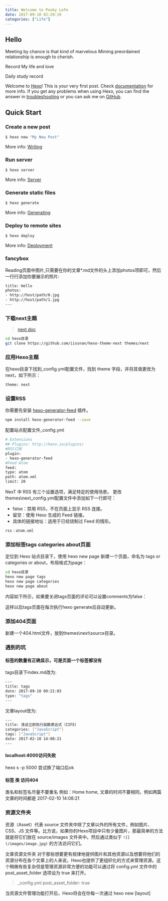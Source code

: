 ```yaml
---
title: Welcome to Pooky Lofe
date: 2017-09-10 02:29:19
categories: ["Life"]
---
```


## Hello

Meeting by chance is that kind of marvelous Miming preordained relationship is enough to cherish.

Record My life and love

Daily study record

Welcome to [Hexo](https://hexo.io/)! This is your very first post. Check [documentation](https://hexo.io/docs/) for more info. If you get any problems when using Hexo, you can find the answer in [troubleshooting](https://hexo.io/docs/troubleshooting.html) or you can ask me on [GitHub](https://github.com/hexojs/hexo/issues).

<!-- more -->

## Quick Start

### Create a new post

``` bash
$ hexo new "My New Post"
```

More info: [Writing](https://hexo.io/zh-cn/docs/writing.html)

### Run server

``` bash
$ hexo server
```

More info: [Server](https://hexo.io/zh-cn/docs/server.html)

### Generate static files

``` bash
$ hexo generate
```

More info: [Generating](https://hexo.io/zh-cn/docs/generating.html)

### Deploy to remote sites

``` bash
$ hexo deploy
```

More info: [Deployment](https://hexo.io/zh-cn/docs/deployment.html)


### fancybox

Reading页面中图片,只需要在你的文章*.md文件的头上添加photos项即可，然后一行行添加你要展示的照片:

``` bash
title: Hello
photos:
- http://host/path/0.jpg
- http://host/path/1.jpg
---
```


### 下载next主题
> [next doc](http://theme-next.iissnan.com/)

``` bash
cd hexo目录
git clone https://github.com/iissnan/hexo-theme-next themes/next
```
### 应用Hexo主题

在hexo目录下找到_config.yml配置文件，找到 theme 字段，并将其值更改为 next，如下所示：
``` bash
theme: next
```
### 设置RSS
你需要先安装 [hexo-generator-feed](https://github.com/hexojs/hexo-generator-feed) 插件。
``` bash
npm install hexo-generator-feed --save
```
配置站点配置文件_config.yml

``` bash
# Extensions
## Plugins: http://hexo.io/plugins/
#RSS订阅
plugin:
- hexo-generator-feed
#Feed Atom
feed:
type: atom
path: atom.xml
limit: 20
```
NexT 中 RSS 有三个设置选项，满足特定的使用场景。 更改 themes\next_config.yml配置文件中添加如下一行即可：

* false：禁用 RSS，不在页面上显示 RSS 连接。
* 留空：使用 Hexo 生成的 Feed 链接。
* 具体的链接地址：适用于已经烧制过 Feed 的情形。
``` bash
rss：atom.xml
```

### 添加标签tags categories about页面

定位到 Hexo 站点目录下，使用 hexo new page 新建一个页面，命名为 tags or categories or about，布局格式为page：

``` bash
cd hexo目录
hexo new page tags
hexo new page categories
hexo new page about
```
内容如下所示，如果要关闭tags页面的评论可以设置comments为false：

这样以后tags页面在每次执行hexo generate后自动更新。


### 添加404页面

新建一个404.html文件，放到themes\next\source目录。

### 遇到的坑

#### 标签的数量有正确显示，可是页面一个标签都没有
tags目录下index.md改为:

``` bash
---
title: tags
date: 2017-09-10 09:21:03
type: "tags"
---
```
文章layout改为:

``` bash
---
title: 浅谈立即执行函数表达式（IIFE）
categories: ["JavaScript"]
tags: ["JavaScript"]
date: 2017-02-10 14:08:21
---
```
#### localhost:4000访问失败
hexo s -p 5000
尝试换了端口后ok

#### 标签 类 访问404
类名和标签名尽量不要重名 例如：Home home,
文章的时间不要相同，例如两篇文章的时间都是 2017-02-10 14:08:21
### 资源文件夹

资源（Asset）代表 source 文件夹中除了文章以外的所有文件，例如图片、CSS、JS 文件等。比方说，如果你的Hexo项目中只有少量图片，那最简单的方法就是将它们放在 source/images 文件夹中。然后通过类似于 `![](/images/image.jpg)` 的方法访问它们。

文章资源文件夹
对于那些想要更有规律地提供图片和其他资源以及想要将他们的资源分布在各个文章上的人来说，Hexo也提供了更组织化的方式来管理资源。这个稍微有些复杂但是管理资源非常方便的功能可以通过将 config.yml 文件中的 post_asset_folder 选项设为 true 来打开。

> _config.yml
  post_asset_folder: true


当资源文件管理功能打开后，Hexo将会在你每一次通过 hexo new [layout] <title> 命令创建新文章时自动创建一个文件夹。这个资源文件夹将会有与这个 markdown 文件一样的名字。将所有与你的文章有关的资源放在这个关联文件夹中之后，你可以通过相对路径来引用它们，这样你就得到了一个更简单而且方便得多的工作流。

#### 阅读次数不显示
leancloud 配置， 添加class，class的name 必须是Counter，否则统计次数不会显示。

#### local search cannot display
在 Chrome 打开 `search.xml` ，如下错误：
```
This page contains the following errors:

error on line 264 at column 35: Input is not proper UTF-8, indicate encoding !
Bytes: 0x08 0xE7 0xAC 0xAC
Below is a rendering of the page up to the first error.
```
删除line 264 ，重新部署后ok.

### [常见问题](http://theme-next.iissnan.com/faqs.html)

